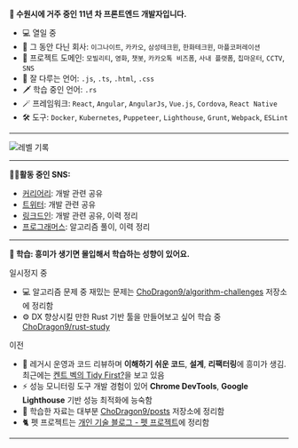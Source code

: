 **👋 수원시에 거주 중인 11년 차 프론트엔드 개발자입니다.**
- 💻 열일 중
- 💼 그 동안 다닌 회사: `이그나이트`, `카카오`, `삼성테크윈`, `한화테크윈`, `마플코퍼레이션`
- 📝 프로젝트 도메인: `모빌리티`, `영화`, `챗봇`, `카카오톡 비즈폼`, `사내 플랫폼`, `칩마운터`, `CCTV`, `SNS`
- 🏹 잘 다루는 언어: `.js`, `.ts`, `.html`, `.css`
- 🗡️ 학습 중인 언어: `.rs`
- 🪄 프레임워크: `React`, `Angular`, `AngularJs`, `Vue.js`, `Cordova`, `React Native`
- 🛠️ 도구: `Docker`, `Kubernetes`, `Puppeteer`, `Lighthouse`, `Grunt`, `Webpack`, `ESLint`

---
![레벨 기록](https://github.com/ChoDragon9/ChoDragon9/assets/17817719/8c1682ae-3f6e-4e58-89ce-babfb51f1c0a)


---
**🧑‍💻활동 중인 SNS:**
- [커리어리](https://careerly.co.kr/profiles/617720): 개발 관련 공유
- [트위터](https://twitter.com/ChoDragon9): 개발 관련 공유
- [링크드인](https://www.linkedin.com/in/yongku-cho): 개발 관련 공유, 이력 정리
- [프로그래머스](https://career.programmers.co.kr/pr/155864_8345): 알고리즘 풀이, 이력 정리

---
**📝 학습: 흥미가 생기면 몰입해서 학습하는 성향이 있어요.**

일시정지 중
- 💻 알고리즘 문제 중 재밌는 문제는 [ChoDragon9/algorithm-challenges](https://github.com/ChoDragon9/algorithm-challenges) 저장소에 정리함
- ⚙️ DX 향상시킬 만한 Rust 기반 툴을 만들어보고 싶어 학습 중 [ChoDragon9/rust-study](https://github.com/ChoDragon9/rust-study)

이전
- 🧱 레거시 운영과 코드 리뷰하며 **이해하기 쉬운 코드**, **설계**, **리팩터링**에 흥미가 생김. 최근에는 [켄트 벡의 Tidy First?](https://www.yes24.com/Product/Goods/125921718)을 보고 있음
- ⚡ 성능 모니터링 도구 개발 경험이 있어 **Chrome DevTools**, **Google Lighthouse** 기반 성능 최적화에 능숙함
- 📒 학습한 자료는 대부분 [ChoDragon9/posts](https://github.com/ChoDragon9/posts/wiki) 저장소에 정리함
- 🐈 펫 프로젝트는 [개인 기술 블로그 - 펫 프로젝트](https://the-next-web-research-lab.github.io/fe-dev/pet-project.html)에 정리함

---


